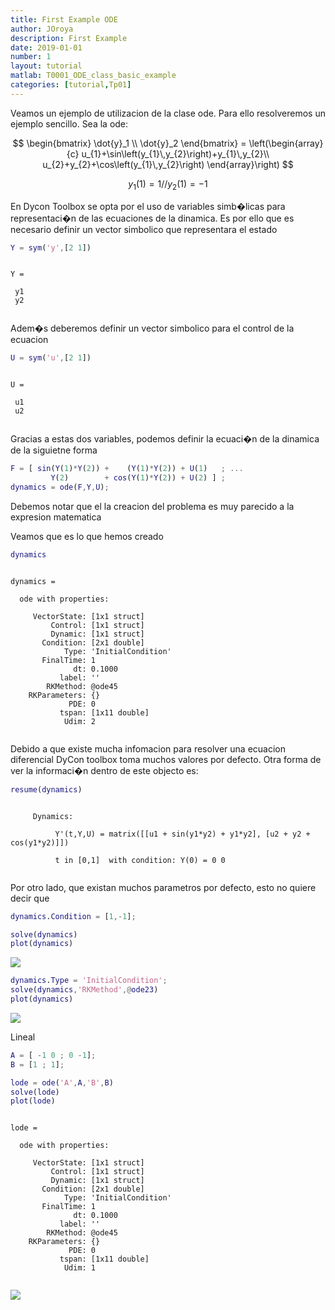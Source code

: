 ```yaml
---
title: First Example ODE
author: JOroya
description: First Example
date: 2019-01-01
number: 1
layout: tutorial
matlab: T0001_ODE_class_basic_example
categories: [tutorial,Tp01]
---
```


Veamos un ejemplo de utilizacion de la clase ode. Para ello resolveremos un ejemplo sencillo. Sea la ode:


$$ \begin{bmatrix} \dot{y}_1 \\ \dot{y}_2 \end{bmatrix} = \left(\begin{array}{c} u_{1}+\sin\left(y_{1}\,y_{2}\right)+y_{1}\,y_{2}\\ u_{2}+y_{2}+\cos\left(y_{1}\,y_{2}\right) \end{array}\right) $$


$$ y_1(1) = 1 / / y_2(1) = -1 $$


En Dycon Toolbox se opta por el uso de variables simb&#65533;licas para representaci&#65533;n de las ecuaciones de la dinamica. Es por ello que es necesario definir un vector simbolico que representara el estado

```matlab
Y = sym('y',[2 1])
```


```
 
Y =
 
 y1
 y2
 

```


Adem&#65533;s deberemos definir un vector simbolico para el control de la ecuacion

```matlab
U = sym('u',[2 1])
```


```
 
U =
 
 u1
 u2
 

```


Gracias a estas dos variables, podemos definir la ecuaci&#65533;n de la dinamica de la siguietne forma

```matlab
F = [ sin(Y(1)*Y(2)) +    (Y(1)*Y(2)) + U(1)   ; ...
         Y(2)        + cos(Y(1)*Y(2)) + U(2) ] ;
dynamics = ode(F,Y,U);
```


Debemos notar que el la creacion del problema es muy parecido a la expresion matematica


Veamos que es lo que hemos creado

```matlab
dynamics
```


```

dynamics = 

  ode with properties:

     VectorState: [1x1 struct]
         Control: [1x1 struct]
         Dynamic: [1x1 struct]
       Condition: [2x1 double]
            Type: 'InitialCondition'
       FinalTime: 1
              dt: 0.1000
           label: ''
        RKMethod: @ode45
    RKParameters: {}
             PDE: 0
           tspan: [1x11 double]
            Udim: 2


```


Debido a que existe mucha infomacion para resolver una ecuacion diferencial DyCon toolbox toma muchos valores por defecto. Otra forma de ver la informaci&#65533;n dentro de este objecto es:

```matlab
resume(dynamics)
```


```

     Dynamics:

          Y'(t,Y,U) = matrix([[u1 + sin(y1*y2) + y1*y2], [u2 + y2 + cos(y1*y2)]])

          t in [0,1]  with condition: Y(0) = 0 0


```


Por otro lado, que existan muchos parametros por defecto, esto no quiere decir que

```matlab
dynamics.Condition = [1,-1];
```

```matlab
solve(dynamics)
plot(dynamics)
```


![]({{site.url}}/{{site.baseurl}}/assets/imgs/Tp01/T0001/copiaRM_01.png)


```matlab
dynamics.Type = 'InitialCondition';
solve(dynamics,'RKMethod',@ode23)
plot(dynamics)
```


![]({{site.url}}/{{site.baseurl}}/assets/imgs/Tp01/T0001/copiaRM_02.png)

Lineal

```matlab
A = [ -1 0 ; 0 -1];
B = [1 ; 1];

lode = ode('A',A,'B',B)
solve(lode)
plot(lode)
```


```

lode = 

  ode with properties:

     VectorState: [1x1 struct]
         Control: [1x1 struct]
         Dynamic: [1x1 struct]
       Condition: [2x1 double]
            Type: 'InitialCondition'
       FinalTime: 1
              dt: 0.1000
           label: ''
        RKMethod: @ode45
    RKParameters: {}
             PDE: 0
           tspan: [1x11 double]
            Udim: 1


```


![]({{site.url}}/{{site.baseurl}}/assets/imgs/Tp01/T0001/copiaRM_03.png)

